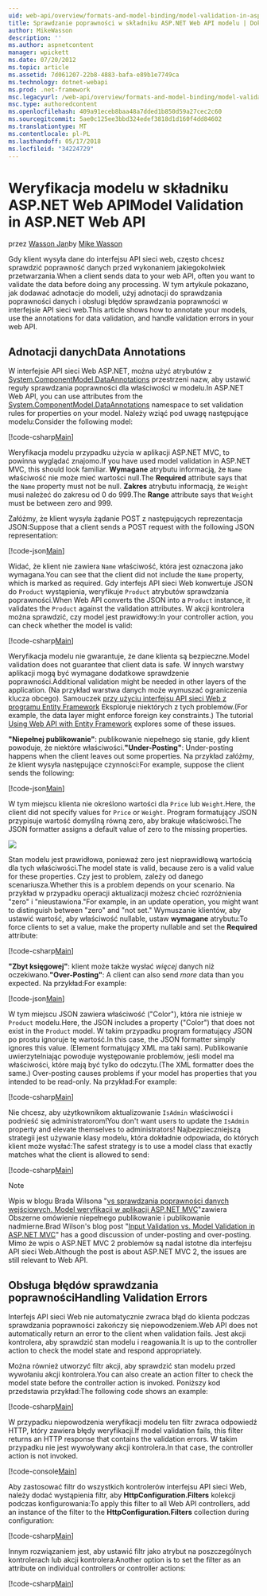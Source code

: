 ```yaml
---
uid: web-api/overview/formats-and-model-binding/model-validation-in-aspnet-web-api
title: Sprawdzanie poprawności w składniku ASP.NET Web API modelu | Dokumentacja firmy Microsoft
author: MikeWasson
description: ''
ms.author: aspnetcontent
manager: wpickett
ms.date: 07/20/2012
ms.topic: article
ms.assetid: 7d061207-22b8-4883-bafa-e89b1e7749ca
ms.technology: dotnet-webapi
ms.prod: .net-framework
msc.legacyurl: /web-api/overview/formats-and-model-binding/model-validation-in-aspnet-web-api
msc.type: authoredcontent
ms.openlocfilehash: 409a91eceb8baa48a7dded1b850d59a27cec2c60
ms.sourcegitcommit: 5ae0c125ee3bbd324edef3818d1d160f4dd84602
ms.translationtype: MT
ms.contentlocale: pl-PL
ms.lasthandoff: 05/17/2018
ms.locfileid: "34224729"
---
```

<a name="model-validation-in-aspnet-web-api"></a><span data-ttu-id="8443d-102">Weryfikacja modelu w składniku ASP.NET Web API</span><span class="sxs-lookup"><span data-stu-id="8443d-102">Model Validation in ASP.NET Web API</span></span>
====================
<span data-ttu-id="8443d-103">przez [Wasson Jan](https://github.com/MikeWasson)</span><span class="sxs-lookup"><span data-stu-id="8443d-103">by [Mike Wasson](https://github.com/MikeWasson)</span></span>

<span data-ttu-id="8443d-104">Gdy klient wysyła dane do interfejsu API sieci web, często chcesz sprawdzić poprawność danych przed wykonaniem jakiegokolwiek przetwarzania.</span><span class="sxs-lookup"><span data-stu-id="8443d-104">When a client sends data to your web API, often you want to validate the data before doing any processing.</span></span> <span data-ttu-id="8443d-105">W tym artykule pokazano, jak dodawać adnotacje do modeli, użyj adnotacji do sprawdzania poprawności danych i obsługi błędów sprawdzania poprawności w interfejsie API sieci web.</span><span class="sxs-lookup"><span data-stu-id="8443d-105">This article shows how to annotate your models, use the annotations for data validation, and handle validation errors in your web API.</span></span>

## <a name="data-annotations"></a><span data-ttu-id="8443d-106">Adnotacji danych</span><span class="sxs-lookup"><span data-stu-id="8443d-106">Data Annotations</span></span>

<span data-ttu-id="8443d-107">W interfejsie API sieci Web ASP.NET, można użyć atrybutów z [System.ComponentModel.DataAnnotations](/dotnet/api/system.componentmodel.dataannotations) przestrzeni nazw, aby ustawić reguły sprawdzania poprawności dla właściwości w modelu.</span><span class="sxs-lookup"><span data-stu-id="8443d-107">In ASP.NET Web API, you can use attributes from the [System.ComponentModel.DataAnnotations](/dotnet/api/system.componentmodel.dataannotations) namespace to set validation rules for properties on your model.</span></span> <span data-ttu-id="8443d-108">Należy wziąć pod uwagę następujące modelu:</span><span class="sxs-lookup"><span data-stu-id="8443d-108">Consider the following model:</span></span>

[!code-csharp[Main](model-validation-in-aspnet-web-api/samples/sample1.cs)]

<span data-ttu-id="8443d-109">Weryfikacja modelu przypadku użycia w aplikacji ASP.NET MVC, to powinna wyglądać znajomo.</span><span class="sxs-lookup"><span data-stu-id="8443d-109">If you have used model validation in ASP.NET MVC, this should look familiar.</span></span> <span data-ttu-id="8443d-110">**Wymagane** atrybutu informacją, że `Name` właściwość nie może mieć wartości null.</span><span class="sxs-lookup"><span data-stu-id="8443d-110">The **Required** attribute says that the `Name` property must not be null.</span></span> <span data-ttu-id="8443d-111">**Zakres** atrybutu informacją, że `Weight` musi należeć do zakresu od 0 do 999.</span><span class="sxs-lookup"><span data-stu-id="8443d-111">The **Range** attribute says that `Weight` must be between zero and 999.</span></span>

<span data-ttu-id="8443d-112">Załóżmy, że klient wysyła żądanie POST z następujących reprezentacja JSON:</span><span class="sxs-lookup"><span data-stu-id="8443d-112">Suppose that a client sends a POST request with the following JSON representation:</span></span>

[!code-json[Main](model-validation-in-aspnet-web-api/samples/sample2.json)]

<span data-ttu-id="8443d-113">Widać, że klient nie zawiera `Name` właściwość, która jest oznaczona jako wymagana.</span><span class="sxs-lookup"><span data-stu-id="8443d-113">You can see that the client did not include the `Name` property, which is marked as required.</span></span> <span data-ttu-id="8443d-114">Gdy interfejs API sieci Web konwertuje JSON do `Product` wystąpienia, weryfikuje `Product` atrybutów sprawdzania poprawności.</span><span class="sxs-lookup"><span data-stu-id="8443d-114">When Web API converts the JSON into a `Product` instance, it validates the `Product` against the validation attributes.</span></span> <span data-ttu-id="8443d-115">W akcji kontrolera można sprawdzić, czy model jest prawidłowy:</span><span class="sxs-lookup"><span data-stu-id="8443d-115">In your controller action, you can check whether the model is valid:</span></span>

[!code-csharp[Main](model-validation-in-aspnet-web-api/samples/sample3.cs)]

<span data-ttu-id="8443d-116">Weryfikacja modelu nie gwarantuje, że dane klienta są bezpieczne.</span><span class="sxs-lookup"><span data-stu-id="8443d-116">Model validation does not guarantee that client data is safe.</span></span> <span data-ttu-id="8443d-117">W innych warstwy aplikacji mogą być wymagane dodatkowe sprawdzenie poprawności.</span><span class="sxs-lookup"><span data-stu-id="8443d-117">Additional validation might be needed in other layers of the application.</span></span> <span data-ttu-id="8443d-118">(Na przykład warstwa danych może wymuszać ograniczenia klucza obcego). Samouczek [przy użyciu interfejsu API sieci Web z programu Entity Framework](../data/using-web-api-with-entity-framework/part-1.md) Eksploruje niektórych z tych problemów.</span><span class="sxs-lookup"><span data-stu-id="8443d-118">(For example, the data layer might enforce foreign key constraints.) The tutorial [Using Web API with Entity Framework](../data/using-web-api-with-entity-framework/part-1.md) explores some of these issues.</span></span>

<span data-ttu-id="8443d-119">**"Niepełnej publikowanie"**: publikowanie niepełnego się stanie, gdy klient powoduje, że niektóre właściwości.</span><span class="sxs-lookup"><span data-stu-id="8443d-119">**"Under-Posting"**: Under-posting happens when the client leaves out some properties.</span></span> <span data-ttu-id="8443d-120">Na przykład załóżmy, że klient wysyła następujące czynności:</span><span class="sxs-lookup"><span data-stu-id="8443d-120">For example, suppose the client sends the following:</span></span>

[!code-json[Main](model-validation-in-aspnet-web-api/samples/sample4.json)]

<span data-ttu-id="8443d-121">W tym miejscu klienta nie określono wartości dla `Price` lub `Weight`.</span><span class="sxs-lookup"><span data-stu-id="8443d-121">Here, the client did not specify values for `Price` or `Weight`.</span></span> <span data-ttu-id="8443d-122">Program formatujący JSON przypisuje wartość domyślną równą zero, aby brakuje właściwości.</span><span class="sxs-lookup"><span data-stu-id="8443d-122">The JSON formatter assigns a default value of zero to the missing properties.</span></span>

![](model-validation-in-aspnet-web-api/_static/image1.png)

<span data-ttu-id="8443d-123">Stan modelu jest prawidłowa, ponieważ zero jest nieprawidłową wartością dla tych właściwości.</span><span class="sxs-lookup"><span data-stu-id="8443d-123">The model state is valid, because zero is a valid value for these properties.</span></span> <span data-ttu-id="8443d-124">Czy jest to problem, zależy od danego scenariusza.</span><span class="sxs-lookup"><span data-stu-id="8443d-124">Whether this is a problem depends on your scenario.</span></span> <span data-ttu-id="8443d-125">Na przykład w przypadku operacji aktualizacji możesz chcieć rozróżnienia "zero" i "nieustawiona."</span><span class="sxs-lookup"><span data-stu-id="8443d-125">For example, in an update operation, you might want to distinguish between "zero" and "not set."</span></span> <span data-ttu-id="8443d-126">Wymuszanie klientów, aby ustawić wartość, aby właściwość nullable, ustaw **wymagane** atrybutu:</span><span class="sxs-lookup"><span data-stu-id="8443d-126">To force clients to set a value, make the property nullable and set the **Required** attribute:</span></span>

[!code-csharp[Main](model-validation-in-aspnet-web-api/samples/sample5.cs?highlight=1-2)]

<span data-ttu-id="8443d-127">**"Zbyt księgowej"**: klient może także wysłać *więcej* danych niż oczekiwano.</span><span class="sxs-lookup"><span data-stu-id="8443d-127">**"Over-Posting"**: A client can also send *more* data than you expected.</span></span> <span data-ttu-id="8443d-128">Na przykład:</span><span class="sxs-lookup"><span data-stu-id="8443d-128">For example:</span></span>

[!code-json[Main](model-validation-in-aspnet-web-api/samples/sample6.json)]

<span data-ttu-id="8443d-129">W tym miejscu JSON zawiera właściwość ("Color"), która nie istnieje w `Product` modelu.</span><span class="sxs-lookup"><span data-stu-id="8443d-129">Here, the JSON includes a property ("Color") that does not exist in the `Product` model.</span></span> <span data-ttu-id="8443d-130">W takim przypadku program formatujący JSON po prostu ignoruje tę wartość.</span><span class="sxs-lookup"><span data-stu-id="8443d-130">In this case, the JSON formatter simply ignores this value.</span></span> <span data-ttu-id="8443d-131">(Element formatujący XML ma taki sam). Publikowanie uwierzytelniając powoduje występowanie problemów, jeśli model ma właściwości, które mają być tylko do odczytu.</span><span class="sxs-lookup"><span data-stu-id="8443d-131">(The XML formatter does the same.) Over-posting causes problems if your model has properties that you intended to be read-only.</span></span> <span data-ttu-id="8443d-132">Na przykład:</span><span class="sxs-lookup"><span data-stu-id="8443d-132">For example:</span></span>

[!code-csharp[Main](model-validation-in-aspnet-web-api/samples/sample7.cs)]

<span data-ttu-id="8443d-133">Nie chcesz, aby użytkownikom aktualizowanie `IsAdmin` właściwości i podnieść się administratorom!</span><span class="sxs-lookup"><span data-stu-id="8443d-133">You don't want users to update the `IsAdmin` property and elevate themselves to administrators!</span></span> <span data-ttu-id="8443d-134">Najbezpieczniejszą strategii jest używanie klasy modelu, która dokładnie odpowiada, do których klient może wysłać:</span><span class="sxs-lookup"><span data-stu-id="8443d-134">The safest strategy is to use a model class that exactly matches what the client is allowed to send:</span></span>

[!code-csharp[Main](model-validation-in-aspnet-web-api/samples/sample8.cs)]

> [!NOTE]
> <span data-ttu-id="8443d-135">Wpis w blogu Brada Wilsona "[vs sprawdzania poprawności danych wejściowych. Model weryfikacji w aplikacji ASP.NET MVC](http://bradwilson.typepad.com/blog/2010/01/input-validation-vs-model-validation-in-aspnet-mvc.html)"zawiera Obszerne omówienie niepełnego publikowanie i publikowanie nadmierne.</span><span class="sxs-lookup"><span data-stu-id="8443d-135">Brad Wilson's blog post "[Input Validation vs. Model Validation in ASP.NET MVC](http://bradwilson.typepad.com/blog/2010/01/input-validation-vs-model-validation-in-aspnet-mvc.html)" has a good discussion of under-posting and over-posting.</span></span> <span data-ttu-id="8443d-136">Mimo że wpis o ASP.NET MVC 2 problemów są nadal istotne dla interfejsu API sieci Web.</span><span class="sxs-lookup"><span data-stu-id="8443d-136">Although the post is about ASP.NET MVC 2, the issues are still relevant to Web API.</span></span>


## <a name="handling-validation-errors"></a><span data-ttu-id="8443d-137">Obsługa błędów sprawdzania poprawności</span><span class="sxs-lookup"><span data-stu-id="8443d-137">Handling Validation Errors</span></span>

<span data-ttu-id="8443d-138">Interfejs API sieci Web nie automatycznie zwraca błąd do klienta podczas sprawdzania poprawności zakończy się niepowodzeniem.</span><span class="sxs-lookup"><span data-stu-id="8443d-138">Web API does not automatically return an error to the client when validation fails.</span></span> <span data-ttu-id="8443d-139">Jest akcji kontrolera, aby sprawdzić stan modelu i reagowania.</span><span class="sxs-lookup"><span data-stu-id="8443d-139">It is up to the controller action to check the model state and respond appropriately.</span></span>

<span data-ttu-id="8443d-140">Można również utworzyć filtr akcji, aby sprawdzić stan modelu przed wywołaniu akcji kontrolera.</span><span class="sxs-lookup"><span data-stu-id="8443d-140">You can also create an action filter to check the model state before the controller action is invoked.</span></span> <span data-ttu-id="8443d-141">Poniższy kod przedstawia przykład:</span><span class="sxs-lookup"><span data-stu-id="8443d-141">The following code shows an example:</span></span>

[!code-csharp[Main](model-validation-in-aspnet-web-api/samples/sample9.cs)]

<span data-ttu-id="8443d-142">W przypadku niepowodzenia weryfikacji modelu ten filtr zwraca odpowiedź HTTP, który zawiera błędy weryfikacji.</span><span class="sxs-lookup"><span data-stu-id="8443d-142">If model validation fails, this filter returns an HTTP response that contains the validation errors.</span></span> <span data-ttu-id="8443d-143">W takim przypadku nie jest wywoływany akcji kontrolera.</span><span class="sxs-lookup"><span data-stu-id="8443d-143">In that case, the controller action is not invoked.</span></span>

[!code-console[Main](model-validation-in-aspnet-web-api/samples/sample10.cmd)]

<span data-ttu-id="8443d-144">Aby zastosować filtr do wszystkich kontrolerów interfejsu API sieci Web, należy dodać wystąpienia filtr, aby **HttpConfiguration.Filters** kolekcji podczas konfigurowania:</span><span class="sxs-lookup"><span data-stu-id="8443d-144">To apply this filter to all Web API controllers, add an instance of the filter to the **HttpConfiguration.Filters** collection during configuration:</span></span>

[!code-csharp[Main](model-validation-in-aspnet-web-api/samples/sample11.cs)]

<span data-ttu-id="8443d-145">Innym rozwiązaniem jest, aby ustawić filtr jako atrybut na poszczególnych kontrolerach lub akcji kontrolera:</span><span class="sxs-lookup"><span data-stu-id="8443d-145">Another option is to set the filter as an attribute on individual controllers or controller actions:</span></span>

[!code-csharp[Main](model-validation-in-aspnet-web-api/samples/sample12.cs)]
